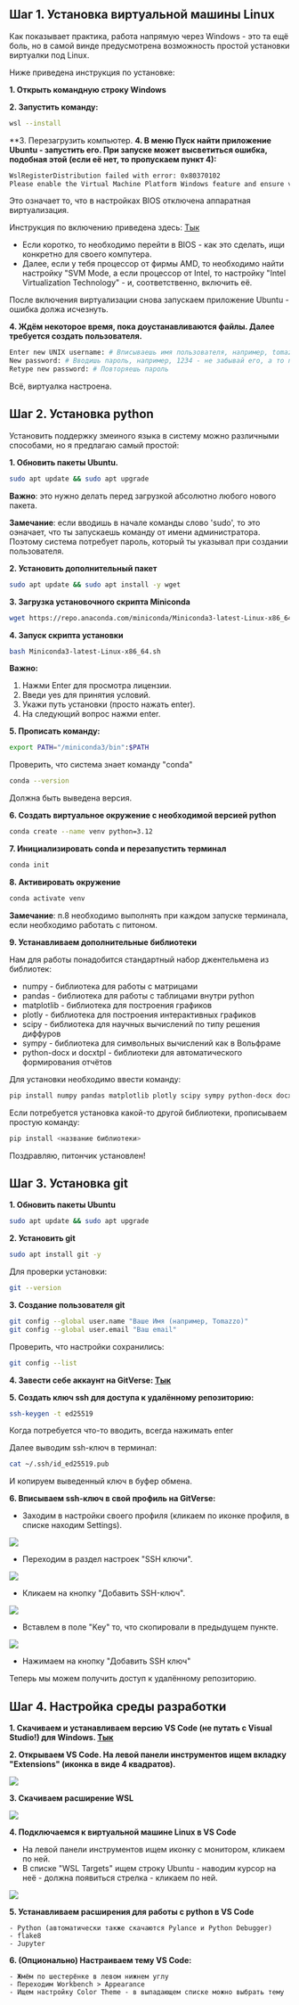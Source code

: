 ## Шаг 1. Установка виртуальной машины Linux

Как показывает практика, работа напрямую через Windows - это та ещё боль, но в самой винде предусмотрена возможность простой установки виртуалки под Linux.

Ниже приведена инструкция по установке:

**1. Открыть командную строку Windows**

**2. Запустить команду:**

```bash
wsl --install
```

**3. Перезагрузить компьютер. 
**4. В меню Пуск найти приложение Ubuntu - запустить его.
При запуске может высветиться ошибка, подобная этой (если её нет, то пропускаем пункт 4):**

```bash
WslRegisterDistribution failed with error: 0x80370102
Please enable the Virtual Machine Platform Windows feature and ensure virtualization is enabled in the BIOS
```

Это означает то, что в настройках BIOS отключена аппаратная виртуализация.

Инструкция по включению приведена здесь: [Тык](https://support.bluestacks.com/hc/ru/articles/360058102252-%D0%9A%D0%B0%D0%BA-%D0%B2%D0%BA%D0%BB%D1%8E%D1%87%D0%B8%D1%82%D1%8C-%D0%B0%D0%BF%D0%BF%D0%B0%D1%80%D0%B0%D1%82%D0%BD%D1%83%D1%8E-%D0%B2%D0%B8%D1%80%D1%82%D1%83%D0%B0%D0%BB%D0%B8%D0%B7%D0%B0%D1%86%D0%B8%D1%8E-VT-%D0%B2-Windows-10-%D0%B4%D0%BB%D1%8F-BlueStacks-5)

- Если коротко, то необходимо перейти в BIOS - как это сделать, ищи конкретно для своего компутера.
- Далее, если у тебя процессор от фирмы AMD, то необходимо найти настройку "SVM Mode, а если процессор от Intel, то настройку "Intel Virtualization Technology" - и, соответственно, включить её.

После включения виртуализации снова запускаем приложение Ubuntu - ошибка должа исчезнуть.

**4. Ждём некоторое время, пока доустанавливаются файлы.
Далее требуется создать пользователя.**

```bash
Enter new UNIX username: # Вписываешь имя пользователя, например, tomazzo, жмёшь enter
New password: # Вводишь пароль, например, 1234 - не забывай его, а то придётся помучаться, чтобы его сбросить
Retype new password: # Повторяешь пароль
```

Всё, виртуалка настроена.

## Шаг 2. Установка python

Установить поддержку змеиного языка в систему можно различными способами, но я предлагаю самый простой:

**1. Обновить пакеты Ubuntu.**

```bash
sudo apt update && sudo apt upgrade
```

**Важно**: это нужно делать перед загрузкой абсолютно любого нового пакета.

**Замечание**: если вводишь в начале команды слово 'sudo', то это оэначает, что ты запускаешь команду от имени администратора. Поэтому система потребует пароль, который ты указывал при создании пользователя.

**2. Установить дополнительный пакет**

```bash
sudo apt update && sudo apt install -y wget
```

**3. Загрузка установочного скрипта Miniconda**

```bash
wget https://repo.anaconda.com/miniconda/Miniconda3-latest-Linux-x86_64.sh
```

**4. Запуск скрипта установки**

```bash
bash Miniconda3-latest-Linux-x86_64.sh
```

**Важно:**
1. Нажми Enter для просмотра лицензии.
2. Введи yes для принятия условий.
3. Укажи путь установки (просто нажать enter).
4. На следующий вопрос нажми enter.

**5. Прописать команду:**

```bash
export PATH="/miniconda3/bin":$PATH
```

Проверить, что система знает команду "conda"

```bash
conda --version
```

Должна быть выведена версия.

**6. Создать виртуальное окружение с необходимой версией python**

```bash
conda create --name venv python=3.12
```

**7. Инициализировать conda и перезапустить терминал**

```bash
conda init
```

**8. Активировать окружение**

```bash
conda activate venv
```

**Замечание**: п.8 необходимо выполнять при каждом запуске терминала, если необходимо работать с питоном.

**9. Устанавливаем дополнительные библиотеки**

Нам для работы понадобится стандартный набор джентельмена из библиотек:

- numpy - библиотека для работы с матрицами
- pandas - библиотека для работы с таблицами внутри python
- matplotlib - библиотека для построения графиков
- plotly - библиотека для построения интерактивных графиков
- scipy - библиотека для научных вычислений по типу решения диффуров
- sympy - библиотека для символьных вычислений как в Вольфраме
- python-docx и docxtpl - библиотеки для автоматического формирования отчётов

Для установки необходимо ввести команду:

```bash
pip install numpy pandas matplotlib plotly scipy sympy python-docx docxtpl
```

Если потребуется установка какой-то другой библиотеки, прописываем простую команду:

```bash
pip install <название библиотеки>
```

Поздравляю, питончик установлен!

## Шаг 3. Установка git

**1. Обновить пакеты Ubuntu**

```bash
sudo apt update && sudo apt upgrade
```

**2. Установить git**

```bash
sudo apt install git -y
```

Для проверки установки:

```bash
git --version
```

**3. Создание пользователя git**

```bash
git config --global user.name "Ваше Имя (например, Tomazzo)"
git config --global user.email "Ваш email"
```

Проверить, что настройки сохранились:

```bash
git config --list
```

**4. Завести себе аккаунт на GitVerse: [Тык](https://gitverse.ru/home/)**

**5. Создать ключ ssh для доступа к удалённому репозиторию:**

```bash
ssh-keygen -t ed25519
```

Когда потребуется что-то вводить, всегда нажимать enter

Далее выводим ssh-ключ в терминал:

```bash
cat ~/.ssh/id_ed25519.pub
```

И копируем выведенный ключ в буфер обмена.

**6. Вписываем ssh-ключ в свой профиль на GitVerse:**

- Заходим в настройки своего профиля (кликаем по иконке профиля, в списке находим Settings).

![](./images/image-3.png)

- Переходим в раздел настроек "SSH ключи".

![](./images/image-4.png)

- Кликаем на кнопку "Добавить SSH-ключ".

![](./images/image-5.png)

- Вставлем в поле "Key" то, что скопировали в предыдущем пункте.

![](./images/image-6.png)

- Нажимаем на кнопку "Добавить SSH ключ"

Теперь мы можем получить доступ к удалённому репозиторию.

## Шаг 4. Настройка среды разработки

**1. Скачиваем и устанавливаем версию VS Code (не путать с Visual Studio!) для Windows. [Тык](https://code.visualstudio.com/download)**

**2. Открываем VS Code. На левой панели инструментов ищем вкладку "Extensions" (иконка в виде 4 квадратов).**

![](./images/image-1.png)

**3. Скачиваем расширение WSL**

![](./images/image-2.png)

**4. Подключаемся к виртуальной машине Linux в VS Code** 

- На левой панели инструментов ищем иконку с монитором, кликаем по ней.
- В списке "WSL Targets" ищем строку Ubuntu - наводим курсор на неё - должна появиться стрелка - кликаем по ней.

![](./images/image.png)

**5. Устанавливаем расширения для работы с python в VS Code**

    - Python (автоматически также скачаются Pylance и Python Debugger)
    - flake8
    - Jupyter

**6. (Опционально) Настраиваем тему VS Code:**

    - Жмём по шестерёнке в левом нижнем углу
    - Переходим Workbench > Appearance
    - Ищем настройку Color Theme - в выпадающем списке можно выбрать тему


